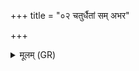 +++
title = "०२ चतुर्धैतां सम् अभर"

+++
<details><summary>मूलम् (GR)</summary>

चतुर्धैतां सम् अभर  
ओदनांस् त्वं बृहस्पते ।  
अज आज्याज् जातः  
स एषां पञ्चमो ऽभवत् ॥
</details>